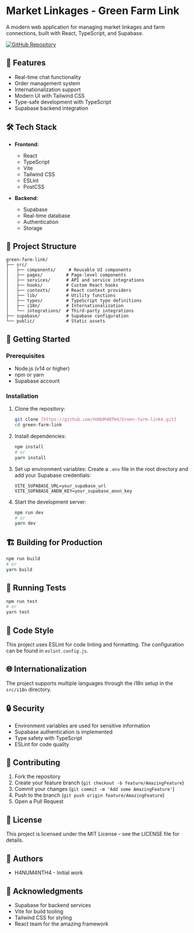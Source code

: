 # Market Linkages - Green Farm Link

A modern web application for managing market linkages and farm connections, built with React, TypeScript, and Supabase.

[![GitHub Repository](https://img.shields.io/badge/GitHub-Repository-blue)](https://github.com/H4NUM4NTH4/Green-farm-linkk.git)

## 🚀 Features

- Real-time chat functionality
- Order management system
- Internationalization support
- Modern UI with Tailwind CSS
- Type-safe development with TypeScript
- Supabase backend integration

## 🛠️ Tech Stack

- **Frontend:**
  - React
  - TypeScript
  - Vite
  - Tailwind CSS
  - ESLint
  - PostCSS

- **Backend:**
  - Supabase
  - Real-time database
  - Authentication
  - Storage

## 📁 Project Structure

```
green-farm-link/
├── src/
│   ├── components/     # Reusable UI components
│   ├── pages/         # Page-level components
│   ├── services/      # API and service integrations
│   ├── hooks/         # Custom React hooks
│   ├── contexts/      # React context providers
│   ├── lib/           # Utility functions
│   ├── types/         # TypeScript type definitions
│   ├── i18n/          # Internationalization
│   └── integrations/  # Third-party integrations
├── supabase/          # Supabase configuration
└── public/            # Static assets
```

## 🚀 Getting Started

### Prerequisites

- Node.js (v14 or higher)
- npm or yarn
- Supabase account

### Installation

1. Clone the repository:
   ```bash
   git clone [https://github.com/H4NUM4NTH4/Green-farm-linkk.git]
   cd green-farm-link
   ```

2. Install dependencies:
   ```bash
   npm install
   # or
   yarn install
   ```

3. Set up environment variables:
   Create a `.env` file in the root directory and add your Supabase credentials:
   ```
   VITE_SUPABASE_URL=your_supabase_url
   VITE_SUPABASE_ANON_KEY=your_supabase_anon_key
   ```

4. Start the development server:
   ```bash
   npm run dev
   # or
   yarn dev
   ```

## 🏗️ Building for Production

```bash
npm run build
# or
yarn build
```

## 🧪 Running Tests

```bash
npm run test
# or
yarn test
```

## 📝 Code Style

This project uses ESLint for code linting and formatting. The configuration can be found in `eslint.config.js`.

## 🌐 Internationalization

The project supports multiple languages through the i18n setup in the `src/i18n` directory.

## 🔒 Security

- Environment variables are used for sensitive information
- Supabase authentication is implemented
- Type safety with TypeScript
- ESLint for code quality

## 🤝 Contributing

1. Fork the repository
2. Create your feature branch (`git checkout -b feature/AmazingFeature`)
3. Commit your changes (`git commit -m 'Add some AmazingFeature'`)
4. Push to the branch (`git push origin feature/AmazingFeature`)
5. Open a Pull Request

## 📄 License

This project is licensed under the MIT License - see the LICENSE file for details.

## 👥 Authors

- H4NUM4NTH4 - Initial work

## 🙏 Acknowledgments

- Supabase for backend services
- Vite for build tooling
- Tailwind CSS for styling
- React team for the amazing framework 
